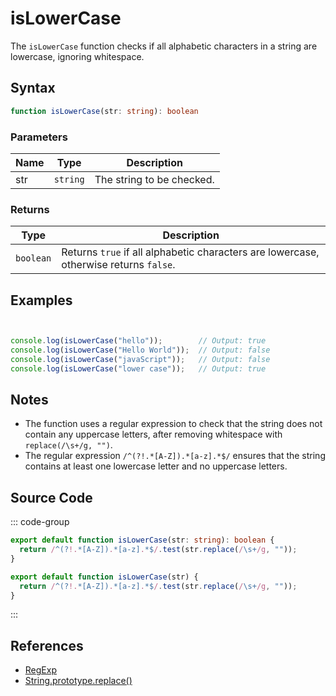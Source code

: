 # isLowerCase

The `isLowerCase` function checks if all alphabetic characters in a string are lowercase, ignoring whitespace.

## Syntax

```typescript
function isLowerCase(str: string): boolean
```

### Parameters

| Name  | Type     | Description                                      |
|-------|----------|--------------------------------------------------|
| str   | `string` | The string to be checked.                        |

### Returns

| Type    | Description                                      |
|---------|--------------------------------------------------|
| `boolean` | Returns `true` if all alphabetic characters are lowercase, otherwise returns `false`. |

## Examples

```typescript


console.log(isLowerCase("hello"));        // Output: true
console.log(isLowerCase("Hello World"));  // Output: false
console.log(isLowerCase("javaScript"));   // Output: false
console.log(isLowerCase("lower case"));   // Output: true
```

## Notes

- The function uses a regular expression to check that the string does not contain any uppercase letters, after removing whitespace with `replace(/\s+/g, "")`.
- The regular expression `/^(?!.*[A-Z]).*[a-z].*$/` ensures that the string contains at least one lowercase letter and no uppercase letters.

## Source Code

::: code-group
```typescript
export default function isLowerCase(str: string): boolean {
  return /^(?!.*[A-Z]).*[a-z].*$/.test(str.replace(/\s+/g, ""));
}
```

```javascript
export default function isLowerCase(str) {
  return /^(?!.*[A-Z]).*[a-z].*$/.test(str.replace(/\s+/g, ""));
}
```
::: 

## References

- [RegExp](https://developer.mozilla.org/en-US/docs/Web/JavaScript/Reference/Global_Objects/RegExp)
- [String.prototype.replace()](https://developer.mozilla.org/en-US/docs/Web/JavaScript/Reference/Global_Objects/String/replace)